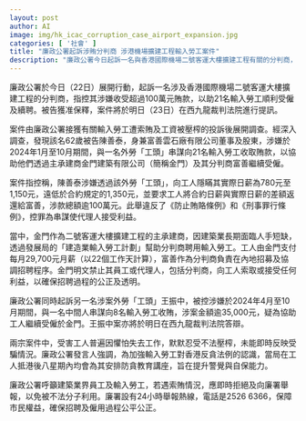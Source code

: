 ```yaml
---
layout: post
author: AI
image: img/hk_icac_corruption_case_airport_expansion.jpg
categories: [ '社會' ]
title: "廉政公署起訴涉賄分判商 涉港機場擴建工程輸入勞工案件"
description: "廉政公署今日起訴一名與香港國際機場二號客運大樓擴建工程有關的分判商，指其涉嫌收受超過100萬元賄款，助21名輸入勞工順利受僱及續聘，案件將於明日在西九龍裁判法院提訊。案件揭露輸入勞工被壓榨及索賄情況，廉署強調加強防貪教育及設立24小時舉報熱線保障工人權益，促請業界共同維護招聘過程公正透明。"
---
```

廉政公署於今日（22日）展開行動，起訴一名涉及香港國際機場二號客運大樓擴建工程的分判商，指控其涉嫌收受超過100萬元賄款，以助21名輸入勞工順利受僱及續聘。被告獲准保釋，案件將於明日（23日）在西九龍裁判法院進行提訊。

案件由廉政公署接獲有關輸入勞工遭索賄及工資被壓榨的投訴後展開調查。經深入調查，發現該名62歲被告陳善泰，身兼富善雲石廠有限公司董事及股東，涉嫌於2024年1月至10月期間，與一名外勞「工頭」串謀向21名輸入勞工收取賄款，以協助他們透過主承建商金門建築有限公司（簡稱金門）及其分判商富善繼續受僱。

案件指控稱，陳善泰涉嫌透過該外勞「工頭」，向工人隱瞞其實際日薪為780元至1,150元，遠低於合約規定的1,350元，並要求工人將合約日薪與實際日薪的差額返還給富善，涉款總額逾100萬元。此舉違反了《防止賄賂條例》和《刑事罪行條例》，控罪為串謀使代理人接受利益。

當中，金門作為二號客運大樓擴建工程的主承建商，因建築業長期面臨人手短缺，透過發展局的「建造業輸入勞工計劃」幫助分判商聘用輸入勞工。工人由金門支付每月29,700元月薪（以22個工作天計算），富善作為分判商負責在內地招募及協調招聘程序。金門明文禁止其員工或代理人，包括分判商，向工人索取或接受任何利益，以確保招聘過程的公正及透明。

廉政公署同時起訴另一名涉案外勞「工頭」王振中，被控涉嫌於2024年4月至10月期間，與一名中間人串謀向8名輸入勞工收賄，涉案金額逾35,000元，疑為協助工人繼續受僱於金門。王振中案亦將於明日在西九龍裁判法院答辯。

兩宗案件中，受害工人普遍因懼怕失去工作，默默忍受不法壓榨，未能即時反映受騙情況。廉政公署發言人強調，為加強輸入勞工對香港反貪法例的認識，當局在工人抵港後八星期內均會為其安排防貪教育講座，旨在提升警覺與自保能力。

廉政公署呼籲建築業界員工及輸入勞工，若遇索賄情況，應即時拒絕及向廉署舉報，以免被不法分子利用。廉署設有24小時舉報熱線，電話是2526 6366，保障市民權益，確保招聘及僱用過程公平公正。